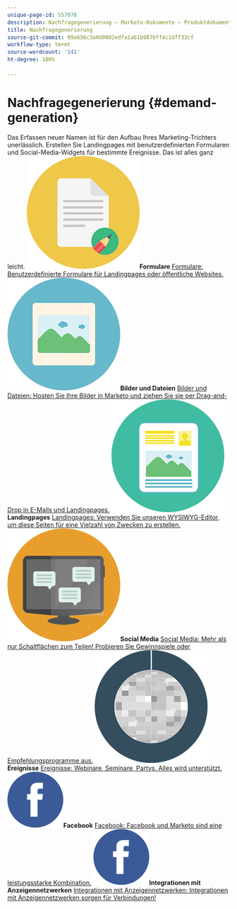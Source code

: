 ```yaml
---
unique-page-id: 557078
description: Nachfragegenerierung – Marketo-Dokumente – Produktdokumentation
title: Nachfragegenerierung
source-git-commit: 09a656c3a0d0002edfa1a61b987bff4c1dff33cf
workflow-type: tm+mt
source-wordcount: '141'
ht-degree: 100%

---
```



# Nachfragegenerierung {#demand-generation}

Das Erfassen neuer Namen ist für den Aufbau Ihres Marketing-Trichters unerlässlich. Erstellen Sie Landingpages mit benutzerdefinierten Formularen und Social-Media-Widgets für bestimmte Ereignisse. Das ist alles ganz leicht.
**![Formulare](assets/documents-bookmarks-16.png)Formulare** [Formulare: Benutzerdefinierte Formulare für Landingpages oder öffentliche Websites.](https://docs.marketo.com/display/DOCS/Forms)     **![Bilder und Dateien](assets/graphic-design-tools-06.png)Bilder und Dateien** [Bilder und Dateien: Hosten Sie Ihre Bilder in Marketo und ziehen Sie sie per Drag-and-Drop in E-Mails und Landingpages.](https://docs.marketo.com/display/DOCS/Images+and+Files)     **![Landingpages](assets/office-artboard-80.png)Landingpages** [Landingpages: Verwenden Sie unseren WYSIWYG-Editor, um diese Seiten für eine Vielzahl von Zwecken zu erstellen.](https://docs.marketo.com/pages/viewpage.action?pageId=2359689)     **![Social Media](assets/chat-messages-18.png)Social Media** [Social Media: Mehr als nur Schaltflächen zum Teilen! Probieren Sie Gewinnspiele oder Empfehlungsprogramme aus.](https://docs.marketo.com/display/DOCS/Social)     **![Ereignisse](assets/party-10.png)Ereignisse** [Ereignisse: Webinare, Seminare, Partys. Alles wird unterstützt.](https://docs.marketo.com/pages/viewpage.action?pageId=2949755)     **![Facebook](assets/facebook-icon.png)Facebook** [Facebook: Facebook und Marketo sind eine leistungsstarke Kombination.](https://docs.marketo.com/display/DOCS/Facebook)     **![Integrationen mit Anzeigennetzwerken](assets/facebook-icon.png)Integrationen mit Anzeigennetzwerken** [Integrationen mit Anzeigennetzwerken: Integrationen mit Anzeigennetzwerken sorgen für Verbindungen!](https://docs.marketo.com/display/DOCS/Ad+Network+Integrations)
